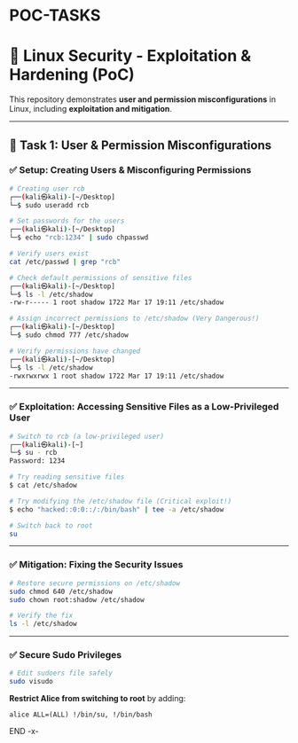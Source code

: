 # POC-TASKS
# 📌 Linux Security - Exploitation & Hardening (PoC)

This repository demonstrates **user and permission misconfigurations** in Linux, including **exploitation and mitigation**.

---

## 🔹 **Task 1: User & Permission Misconfigurations**

### ✅ **Setup: Creating Users & Misconfiguring Permissions**

```bash
# Creating user rcb
┌──(kali㉿kali)-[~/Desktop]
└─$ sudo useradd rcb

# Set passwords for the users
┌──(kali㉿kali)-[~/Desktop]
└─$ echo "rcb:1234" | sudo chpasswd

# Verify users exist
cat /etc/passwd | grep "rcb"

# Check default permissions of sensitive files
┌──(kali㉿kali)-[~/Desktop]
└─$ ls -l /etc/shadow
-rw-r----- 1 root shadow 1722 Mar 17 19:11 /etc/shadow

# Assign incorrect permissions to /etc/shadow (Very Dangerous!)
┌──(kali㉿kali)-[~/Desktop]
└─$ sudo chmod 777 /etc/shadow

# Verify permissions have changed
┌──(kali㉿kali)-[~/Desktop]
└─$ ls -l /etc/shadow         
-rwxrwxrwx 1 root shadow 1722 Mar 17 19:11 /etc/shadow
```

---

### ✅ **Exploitation: Accessing Sensitive Files as a Low-Privileged User**

```bash
# Switch to rcb (a low-privileged user)
┌──(kali㉿kali)-[~]
└─$ su - rcb
Password: 1234

# Try reading sensitive files
$ cat /etc/shadow

# Try modifying the /etc/shadow file (Critical exploit!)
$ echo "hacked::0:0::/:/bin/bash" | tee -a /etc/shadow

# Switch back to root
su
```

---

### ✅ **Mitigation: Fixing the Security Issues**

```bash
# Restore secure permissions on /etc/shadow
sudo chmod 640 /etc/shadow
sudo chown root:shadow /etc/shadow

# Verify the fix
ls -l /etc/shadow
```

---

### ✅ **Secure Sudo Privileges**

```bash
# Edit sudoers file safely
sudo visudo
```

**Restrict Alice from switching to root** by adding:
```plaintext
alice ALL=(ALL) !/bin/su, !/bin/bash
```

END -x-
